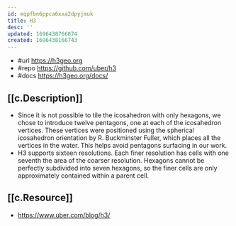 ```yaml
---
id: eqpfbn6ppca6xxa2dpyjmuk
title: H3
desc: ''
updated: 1696438766874
created: 1696438166743
---
```


- #url https://h3geo.org
- #repo https://github.com/uber/h3
- #docs https://h3geo.org/docs/
## [[c.Description]]

- Since it is not possible to tile the icosahedron with only hexagons, we chose to introduce twelve pentagons, one at each of the icosahedron vertices. These vertices were positioned using the spherical icosahedron orientation by R. Buckminster Fuller, which places all the vertices in the water. This helps avoid pentagons surfacing in our work.
- H3 supports sixteen resolutions. Each finer resolution has cells with one seventh the area of the coarser resolution. Hexagons cannot be perfectly subdivided into seven hexagons, so the finer cells are only approximately contained within a parent cell.

## [[c.Resource]]

- https://www.uber.com/blog/h3/
